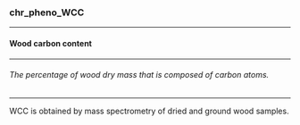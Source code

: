 ### chr_pheno_WCC



------
#### Wood carbon content



------
###### The percentage of wood dry mass that is composed of carbon atoms.



------
WCC is obtained by mass spectrometry of dried and ground wood samples.